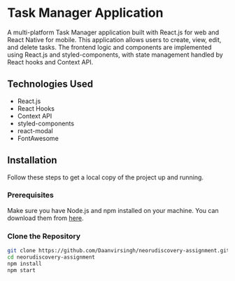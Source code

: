 # Task Manager Application

A multi-platform Task Manager application built with React.js for web and React Native for mobile. This application allows users to create, view, edit, and delete tasks. The frontend logic and components are implemented using React.js and styled-components, with state management handled by React hooks and Context API.

## Technologies Used

- React.js
- React Hooks
- Context API
- styled-components
- react-modal
- FontAwesome

## Installation

Follow these steps to get a local copy of the project up and running.

### Prerequisites

Make sure you have Node.js and npm installed on your machine. You can download them from [here](https://nodejs.org/).

### Clone the Repository

```bash
git clone https://github.com/Daanvirsingh/neorudiscovery-assignment.git
cd neorudiscovery-assignment
npm install
npm start
